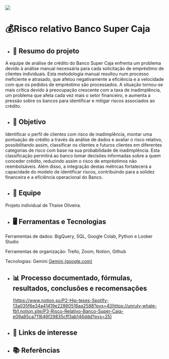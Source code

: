 <p align="left"><img src="http://img.shields.io/static/v1?label=STATUS&message=EM%20DESENVOLVIMENTO&color=GREEN&style=for-the-badge"/></p>

# 💰Risco relativo Banco Super Caja


- ## **📌 Resumo do projeto** 

A equipe de análise de crédito do Banco Super Caja enfrenta um problema devido à análise manual necessária para cada solicitação de empréstimo de clientes individuais. Esta metodologia manual resultou num processo ineficiente e atrasado, que afetou negativamente a eficiência e a velocidade com que os pedidos de empréstimo são processados. A situação tornou-se mais crítica devido à preocupação crescente com a taxa de inadimplência, um problema que afeta cada vez mais o setor financeiro, e aumenta a pressão sobre os bancos para identificar e mitigar riscos associados ao crédito.



- ## **🎯 Objetivo**

Identificar o perfil de clientes com risco de inadimplência, montar uma pontuação de crédito a través da análise de dados e avaliar o risco relativo, possibilitando assim, classificar os clientes e futuros clientes em diferentes categorias de risco com base na sua probabilidade de inadimplência. Esta classificação permitirá ao banco tomar decisões informadas sobre a quem conceder crédito, reduzindo assim o risco de empréstimos não reembolsáveis. Além disso, a integração destas métricas fortalecerá a capacidade do modelo de identificar riscos, contribuindo para a solidez financeira e a eficiência operacional do Banco.



- ## **👥 Equipe**

Projeto individual de Thaise Oliveira.



- ## **🖥️ Ferramentas e Tecnologias**

Ferramentas de dados: BigQuery, SQL, Google Colab, Python e Looker Studio

Ferramentas de organização: Trello, Zoom, Notion, Github

Tecnologias: Gemini [Gemini (google.com)](https://gemini.google.com/app)



- ## **📊 Processo documentado, fórmulas, resultados, conclusões e recomensações** 
  [https://www.notion.so/P2-Hip-teses-Spotify-13a035f6e34a41419e22860516aa2588?pvs=4](https://unruly-whale-fb1.notion.site/P3-Risco-Relativo-Banco-Super-Caja-e09a85ca711646f29835cff3ab146ddd?pvs=25)



- ## **🔗 Links de interesse** 



- ## **📚 Referências** 
